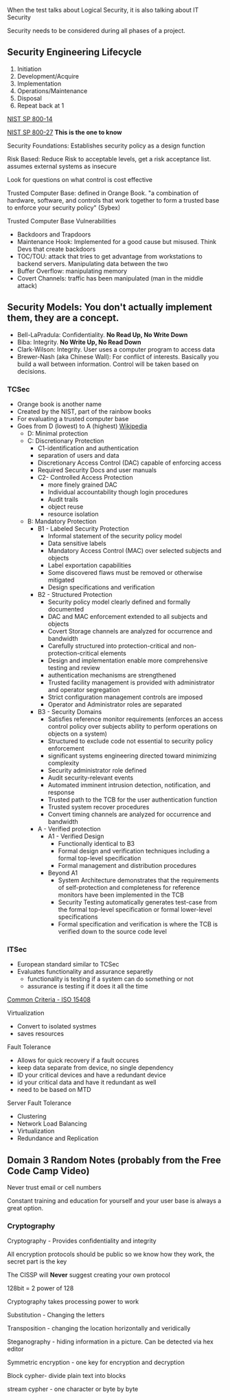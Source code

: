 When the test talks about Logical Security, it is also talking about IT Security

Security needs to be considered during all phases of a project.

## Security Engineering Lifecycle
1. Initiation
2. Development/Acquire
3. Implementation
4. Operations/Maintenance
5. Disposal
6. Repeat back at 1

[NIST SP 800-14](https://csrc.nist.gov/publications/detail/sp/800-14/archive/1996-09-03) 

[NIST SP 800-27](https://csrc.nist.gov/publications/detail/sp/800-27/rev-a/archive/2004-06-21) **This is the one to know**

Security Foundations:  Establishes security policy as a design function

Risk Based:  Reduce Risk to acceptable levels, get a risk acceptance list.  assumes external systems as insecure

Look for questions on what control is cost effective

Trusted Computer Base:  defined in Orange Book.  "a combination of hardware, software, and controls that work together to form a trusted base to enforce your security policy" (Sybex)

Trusted Computer Base Vulnerabilities
- Backdoors and Trapdoors
- Maintenance Hook:  Implemented for a good cause but misused.  Think Devs that create backdoors
- TOC/TOU:  attack that tries to get advantage from workstations to backend servers.  Manipulating data between the two
- Buffer Overflow:  manipulating memory
- Covert Channels:  traffic has been manipulated (man in the middle attack)

## Security Models:  You don't actually implement them, they are a concept.

- Bell-LaPradula:  Confidentiality.  **No Read Up, No Write Down**
- Biba:  Integrity.  **No Write Up, No Read Down**
- Clark-Wilson:  Integrity.  User uses a computer program to access data
- Brewer-Nash (aka Chinese Wall):  For conflict of interests.  Basically you build a wall between information.  Control will be taken based on decisions.

### TCSec
- Orange book is another name
- Created by the NIST, part of the rainbow books
- For evaluating a trusted computer base
- Goes from D (lowest) to A (highest) [Wikipedia](https://en.wikipedia.org/wiki/Trusted_Computer_System_Evaluation_Criteria)
  - D:  Minimal protection
  - C: Discretionary Protection
    - C1-identification and authentication
    - separation of users and data
    - Discretionary Access Control (DAC) capable of enforcing access
    - Required Security Docs and user manuals
    - C2- Controlled Access Protection
      - more finely grained DAC
      - Individual accountability though login procedures
      - Audit trails
      - object reuse
      - resource isolation
  - B:  Mandatory Protection
    - B1 - Labeled Security Protection
      - Informal statement of the security policy model
      - Data sensitive labels
      - Mandatory Access Control (MAC) over selected subjects and objects
      - Label exportation capabilities
      - Some discovered flaws must be removed or otherwise mitigated
      - Design specifications and verification
    - B2 - Structured Protection
      - Security policy model clearly defined and formally documented
      - DAC and MAC enforcement extended to all subjects and objects
      - Covert Storage channels are analyzed for occurrence and bandwidth
      - Carefully structured into protection-critical and non-protection-critical elements
      - Design and implementation enable more comprehensive testing and review
      - authentication mechanisms are strengthened
      - Trusted facility management is provided with administrator and operator segregation
      - Strict configuration management controls are imposed
      - Operator and Administrator roles are separated
    - B3 - Security Domains
      - Satisfies reference monitor requirements (enforces an access control policy over subjects ability to perform operations on objects on a system)
      - Structured to exclude code not essential to security policy enforcement
      - significant systems engineering directed toward minimizing complexity
      - Security administrator role defined
      - Audit security-relevant events
      - Automated imminent intrusion detection, notification, and response
      - Trusted path to the TCB for the user authentication function
      - Trusted system recover procedures
      - Convert timing channels are analyzed for occurrence and bandwidth
    - A - Verified protection
      - A1 - Verified Design
        - Functionally identical to B3
        - Formal design and verification techniques including a formal top-level specification
        - Formal management and distribution procedures
      - Beyond A1
        - System Architecture demonstrates that the requirements of self-protection and completeness for reference monitors have been implemented in the TCB
        - Security Testing automatically generates test-case from the formal top-level specification or formal lower-level specifications
        - Formal specification and verification is where the TCB is verified down to the source code level

### ITSec
- European standard similar to TCSec
- Evaluates functionality and assurance separetly
  - functionality is testing if a system can do something or not
  - assurance is testing if it does it all the time

[Common Criteria - ISO 15408](https://en.wikipedia.org/wiki/Common_Criteria)

Virtualization
- Convert to isolated systmes
- saves resources

Fault Tolerance
- Allows for quick recovery if a fault occures
- keep data separate from device, no single dependency
- ID your critical devices and have a redundant device
- id your critical data and have it redundant as well
- need to be based on MTD 

Server Fault Tolerance
- Clustering
- Network Load Balancing
- Virtualization
- Redundance and Replication

## Domain 3 Random Notes (probably from the Free Code Camp Video)

Never trust email or cell numbers

Constant training and education for yourself and your user base is always a great option.  

### Cryptography

Cryptography - Provides confidentiality and integrity

All encryption protocols should be public so we know how they work, the secret part is the key

The CISSP will **Never** suggest creating your own protocol

128bit = 2 power of 128

Cryptography takes processing power to work

Substitution - Changing the letters

Transposition - changing the location horizontally and veridically 

Steganography - hiding information in a picture.  Can be detected via  hex editor

Symmetric encryption - one key for encryption and decryption

Block cypher- divide plain text into blocks

stream cypher - one character or byte by byte

